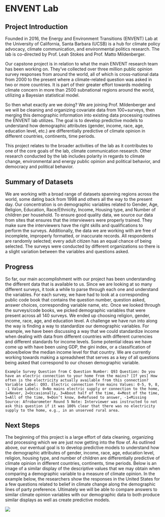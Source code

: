 # ENVENT Lab

## Project Introduction
Founded in 2016, the Energy and Environment Transitions (ENVENT) Lab at the University of California, Santa Barbara (UCSB) is a hub for climate policy advocacy, climate communication, and environmental politics research. The lab is co-directed by Prof. Leah Stokes and Prof. Matto Mildenberger.

Our capstone project is in relation to what the main ENVENT research team has been working on. They’ve collected over three million public opinion survey responses from around the world, all of which is cross-national data from 2000 to the present where a climate-related question was asked in two or more countries. It is part of their greater effort towards modeling climate concern in more than 2500 subnational regions around the world, utilizing a Bayesian statistical model.

So then what exactly are we doing? We are joining Prof. Mildenberger and we will be cleaning and organizing covariate data from 100+surveys, then merging this demographic information into existing data processing routines the ENVENT lab utilizes. The goal is to develop predictive models to understand how demographic attributes (gender, income, race, age, education level, etc.) are differentially predictive of climate opinion in different countries, continents, time periods.

This project relates to the broader activities of the lab as it contributes to one of the core goals of the lab, climate communication research. Other research conducted by the lab includes polarity in regards to climate change, environmental and energy public opinion and political behavior, and democracy and political behavior. 

## Summary of Datasets

We are working with a broad range of datasets spanning regions across the world, some dating back from 1998 and others all the way to the present day. Our concentration is on demographic variables related to Gender, Age, Religion, Education, Race/Ethnicity, Income, Housing type, and Number of children per household. To ensure good quality data, we source our data from sites that ensures that the interviewers were properly trained. They make sure the interviewers have the right skills and qualifications to perform the surveys. Additionally, the data we are working with are free of incomplete, improperly formatted, or inaccurate records. All respondents are randomly selected; every adult citizen has an equal chance of being selected. The surveys were conducted by different organizations so there is a slight variation between the variables and questions asked.

## Progress

So far, our main accomplishment with our project has been understanding the different data that is available to us. Since we are looking at so many different surveys, it took a while to parse through each one and understand the variables. For each survey, we have had to look at a corresponding public code book that contains the question number, question asked, answer choices, corresponding variable name, etc. Once we looked through the surveys/code books, we picked demographic variables that were present across all 140 surveys. We ended up choosing religion, gender, income, race, age, and education level. A challenge we have run into along the way is finding a way to standardize our demographic variables. For example, we have been discussing a way that we could standardize income when dealing with data from different countries with different currencies and different standards for income levels. Some potential ideas we have come up with have been using GDP, the gini index, or a classification of above/below the median income level for that country. We are currently working towards making a spreadsheet that serves as a key of all questions being asked that correspond to our chosen demographic variable.

`Example Survey Question from C
Question Number: Q93
Question: Do you have an electric connection to your home from the mains? [If yes] How often is the
electricity actually available from this connection?
Variable Label: Q93. Electric connection from mains
Values: 0-5, 9, 8, -1
Value Labels: 0=No mains electric supply or connection to the home, 1=Never, 2=Occasionally, 3=About
half of the time, 4=Most of the time, 5=All of the time, 9=Don’t know, 8=Refused to answer, -1=Missing
Source: Afrobarometer Round 5
Note: Interviewer was instructed to not ask this question if it was 100% clear that there was no electricity
supply to the home, e.g., in an unserved rural area.`

## Next Steps

The beginning of this project is a large effort of data cleaning, organizing and processing which we are just now getting into the flow of. As outlined above, our eventual goal is to develop predictive models to understand how the demographic attributes of gender, income, race, age, education level, religion, housing type, and number of children are differentially predictive of climate opinion in different countries, continents, time periods. Below is an image of a similar display of the descriptive values that we may obtain when comparing a demographic variable to a measure of climate opinion. In the example below, the researchers show the responses in the United States for a few questions related to belief in climate change along the demographic lines of party preference. Ultimately we will be able to compare answers to similar climate opinion variables with our demographic data to both produce similar displays as well as create predictive models.

![](https://www.finereport.com/en/wp-content/uploads/2019/10/tableau2.png)
